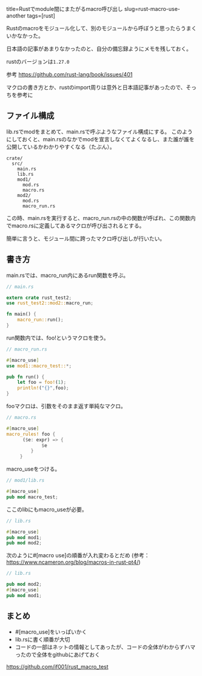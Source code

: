 title=Rustでmodule間にまたがるmacro呼び出し
slug=rust-macro-use-another
tags=[rust]

Rustのmacroをモジュール化して、別のモジュールから呼ぼうと思ったらうまくいかなかった。

日本語の記事があまりなかったのと、自分の備忘録ようにメモを残しておく。

rustのバージョンは`1.27.0`

参考
https://github.com/rust-lang/book/issues/401

マクロの書き方とか、rustのimport周りは意外と日本語記事があったので、そっちを参考に

## ファイル構成
lib.rsでmodをまとめて、main.rsで呼ぶようなファイル構成にする。
このようにしておくと、main.rsのなかでmodを宣言しなくてよくなるし、また誰が誰を公開しているかわかりやすくなる（たぶん）。

```
crate/
  src/
    main.rs
    lib.rs
    mod1/
      mod.rs
      macro.rs
    mod2/
      mod.rs
      macro_run.rs
```


この時、main.rsを実行すると、macro_run.rsの中の関数が呼ばれ、この関数内でmacro.rsに定義してあるマクロが呼び出されるとする。

簡単に言うと、モジュール間に跨ったマクロ呼び出しが行いたい。

## 書き方
main.rsでは、macro_run内にあるrun関数を呼ぶ。

```rust
// main.rs

extern crate rust_test2;
use rust_test2::mod2::macro_run;

fn main() {
    macro_run::run();
}
```


run関数内では、foo!というマクロを使う。

```rust
// macro_run.rs

#[macro_use]
use mod1::macro_test::*;

pub fn run() {
    let foo = foo!(1);
    println!("{}",foo);
}
```

fooマクロは、引数をそのまま返す単純なマクロ。

```rust
// macro.rs

#[macro_use]
macro_rules! foo {
      ($e: expr) => {
             $e
         }
     }
```

macro_useをつける。

```rust
// mod1/lib.rs

#[macro_use]
pub mod macro_test;
```

ここのlibにもmacro_useが必要。

```rust
// lib.rs

#[macro_use]
pub mod mod1;
pub mod mod2;
```

次のように#[macro use]の順番が入れ変わるとだめ
(参考：https://www.ncameron.org/blog/macros-in-rust-pt4/)

```rust
// lib.rs

pub mod mod2;
#[macro_use]
pub mod mod1;
```

## まとめ

- #[macro_use]をいっぱいかく
- lib.rsに書く順番が大切
- コードの一部はネットの情報としてあったが、コードの全体がわからずハマったので全体をgithubにあげておく

https://github.com/if001/rust_macro_test

